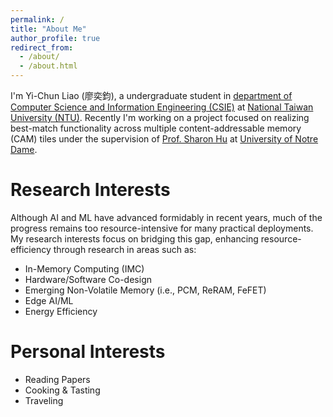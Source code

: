 ```yaml
---
permalink: /
title: "About Me"
author_profile: true
redirect_from: 
  - /about/
  - /about.html
---
```

I'm Yi-Chun Liao (廖奕鈞), a undergraduate student in [department of Computer Science and Information Engineering (CSIE)](https://www.csie.ntu.edu.tw//?locale=en) at [National Taiwan University (NTU)](https://www.ntu.edu.tw/english/). Recently I'm working on a project focused on realizing best-match functionality across multiple content-addressable memory (CAM) tiles under the supervision of [Prof. Sharon Hu](https://engineering.nd.edu/faculty/xiaobo-sharon-hu/) at [University of Notre Dame](https://www.nd.edu).

Research Interests
======
Although AI and ML have advanced formidably in recent years, much of the progress remains too resource-intensive for many practical deployments. My research interests focus on bridging this gap, enhancing resource-efficiency through research in areas such as:
- In-Memory Computing (IMC)
- Hardware/Software Co-design
- Emerging Non-Volatile Memory (i.e., PCM, ReRAM, FeFET)
- Edge AI/ML
- Energy Efficiency

Personal Interests
======
- Reading Papers
- Cooking & Tasting
- Traveling
